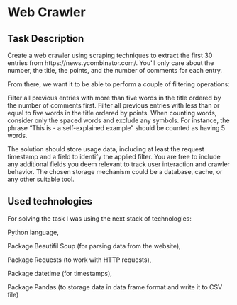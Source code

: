 <h1>Web Crawler</h1>
<h2>Task Description</h2>
Create a web crawler using scraping techniques to extract the first 30 entries from https://news.ycombinator.com/. You'll only care about the number, the title, the points, and the number of comments for each entry.

From there, we want it to be able to perform a couple of filtering operations:

Filter all previous entries with more than five words in the title ordered by the number of comments first.
Filter all previous entries with less than or equal to five words in the title ordered by points.
When counting words, consider only the spaced words and exclude any symbols. For instance, the phrase “This is - a self-explained example” should be counted as having 5 words.

The solution should store usage data, including at least the request timestamp and a field to identify the applied filter. You are free to include any additional fields you deem relevant to track user interaction and crawler behavior. The chosen storage mechanism could be a database, cache, or any other suitable tool.

<h2>Used technologies</h2>

For solving the task I was using the next stack of technologies:

Python language,  

Package Beautifil Soup (for parsing data from the website),

Package Requests (to work with HTTP requests), 

Package datetime (for timestamps), 

Package Pandas (to storage data in data frame format and write it to CSV file)


